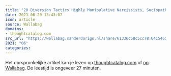 ```yaml
---
title: "20 Diversion Tactics Highly Manipulative Narcissists, Sociopaths And Psychopaths Use To Silence You"
date: 2021-06-20 13:43:07
icon: article
source: Wallabag
domains:
- thoughtcatalog.com
src_url: "https://wallabag.sanderdorigo.nl/share/61336c58c5cc78.64154651"
2021: "06"
categories:
---
```

Het oorspronkelijke artikel kan je lezen op [thoughtcatalog.com](https://thoughtcatalog.com/shahida-arabi/2016/06/20-diversion-tactics-highly-manipulative-narcissists-sociopaths-and-psychopaths-use-to-silence-you/) of [op Wallabag](https://wallabag.sanderdorigo.nl/share/61336c58c5cc78.64154651). De leestijd is ongeveer 27 minuten.